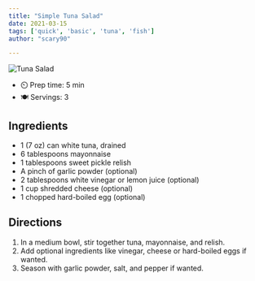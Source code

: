 ```yaml
---
title: "Simple Tuna Salad"
date: 2021-03-15
tags: ['quick', 'basic', 'tuna', 'fish']
author: "scary90"

---
```


![Tuna Salad](/pix/tuna-salad.webp)

- ⏲️ Prep time: 5 min
- 🍽️ Servings: 3

## Ingredients

- 1 (7 oz) can white tuna, drained
- 6 tablespoons mayonnaise
- 1 tablespoons sweet pickle relish
- A pinch of garlic powder (optional)
- 2 tablespoons white vinegar or lemon juice (optional)
- 1 cup shredded cheese (optional)
- 1 chopped hard-boiled egg (optional)

## Directions

1. In a medium bowl, stir together tuna, mayonnaise, and relish.
2. Add optional ingredients like vinegar, cheese or hard-boiled eggs if wanted.
3. Season with garlic powder, salt, and pepper if wanted.
